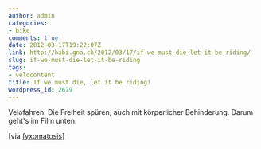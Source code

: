 ```yaml
---
author: admin
categories:
- bike
comments: true
date: 2012-03-17T19:22:07Z
link: http://habi.gna.ch/2012/03/17/if-we-must-die-let-it-be-riding/
slug: if-we-must-die-let-it-be-riding
tags:
- velocontent
title: If we must die, let it be riding!
wordpress_id: 2679
---
```


Velofahren. Die Freiheit spüren, auch mit körperlicher Behinderung. Darum geht's im Film unten.





[via [fyxomatosis](http://www.fyxomatosis.com/index.php/blog/213-inspiration/889-if-we-must-die-let-it-be-riding)]
